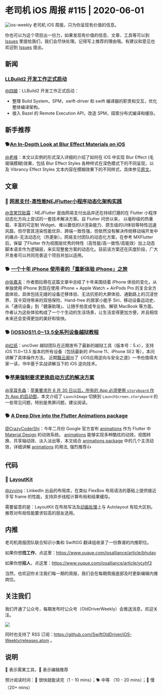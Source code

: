 # 老司机 iOS 周报 #115 | 2020-06-01

![ios-weekly](https://github.com/SwiftOldDriver/iOS-Weekly/blob/master/assets/ios-weekly.png?raw=true)
老司机 iOS 周报，只为你呈现有价值的信息。

你也可以为这个项目出一份力，如果发现有价值的信息、文章、工具等可以到 [Issues](https://github.com/SwiftOldDriver/iOS-Weekly/issues) 里提给我们，我们会尽快处理。记得写上推荐的理由哦。有建议和意见也欢迎到 [Issues](https://github.com/SwiftOldDriver/iOS-Weekly/issues) 提出。

## 新闻

### [LLBuild2 开发工作正式启动](https://forums.swift.org/t/llbuild2/36896)

[@四娘](https://kemchenj.github.io/)：LLBuild2 开发工作正式启动：

- 整理 Build System，SPM，swift-driver 和 swift 编译器的职责和交互，优化整体编译架构。
- 接入 Bazel 的 Remote Execution API，改造 SPM，探索分布式编译和缓存。

## 新手推荐

### 🐕[An In-Depth Look at Blur Effect Materials on iOS](https://pspdfkit.com/blog/2020/blur-effect-materials-on-ios/)

[@老峰](https://github.com/gesantung)：本文以实例的形式深入详细的介绍了如何在 iOS 中实现 Blur Effect (毛玻璃模糊)效果，包括 Blur Effect Styles 各种样式在深色模式下的不同呈现，以及 Vibrancy Effect Styles 文本内容在模糊效果下的不同样式，具体参见[原文](https://pspdfkit.com/blog/2020/blur-effect-materials-on-ios/)。

## 文章

### 🐢 [网易支付-高性能NEJFlutter小程序动态化架构实践](https://www.jianshu.com/p/be48a3dc80fa)

[@含笑饮砒霜](https://weibo.com/chinafishnews/)：NEJFlutter 是由网易支付出品并还在持续打磨的在 Flutter 小程序动态化方向上尝试的一套技术解决方案。自 Flutter 问世以来， 以毫秒级的热重载、丰富的可定制 Widget、难以置信的UI渲染能力、原生级的UI体验等特性迅速风靡。但尽管其渲染性能优异、跨端一致性强，但依然没有解决传统移动端开发中的痛点-无法动态化（热更新）。网易支付团队的动态化方案，在参考 MXFlutter 后，保留 了Flutter 作为视图层优秀的特性（高性能/高一致性/高能效）加上动态脚本语言作为逻辑层，来实现整套方案的动态化。目前该方案还在灰度阶段，广大开发者可以共同完善这个项目并加以适用。

### 🐕 [一个十年 iPhone 使用者的「重新体验 iPhone」之旅](https://imtx.me/blog/the-journey-of-reexperiencing-the-iphone/)

[@张嘉夫](https://github.com/josephchang10)：作者图拉鼎在这篇文章中总结了十年来围绕着 iPhone 体验的变化，从单独使用 iPhone 到现在使用 iPhone + Apple Watch + AirPods Pro 的复合全方面体验，具体包括无缝的设备迁移体验、无法抗拒的大屏体验、通勤路上的沉浸世界、双卡双待带来的双倍保险、Hand-free 的居家小能手 Siri、移动设备运动史、从「通讯设备」到「健康助理」、让随手拍变成专业拍、解锁 MacBook 等方面。作者认为这些体验构成了一个个生动的生活场景，让生活变得更加方便，并且相信未来还会变得更加的美好和愉快。

### 🐕 [[iOS]iOS11.0~13.5全系列设备越狱教程](https://mp.weixin.qq.com/s/0JuTk_iQCeYKjV3kIZMhHg)

[@红纸](https://github.com/nianran)：unc0ver 越狱团队在近期发布了最新的越狱工具（版本号：5.x），支持 iOS 11.0~13.5 版本的所有设备（包括最新的 iPhone 11、iPhone SE2 等），本问讲解了具体操作方法。
近期[飘云阁](https://www.chinapyg.com/)出了《iOS应用逆向与安全之道》一书也值得大家一读，书中基于实战讲解当下的 iOS 逆向技术。

### 🐕[苹果强制要求更换启动方式的解决方案](https://mp.weixin.qq.com/s/mdReGqt5E7T8VWC2q7ImKw)

[@享耳先森](https://github.com/iblacksun)：[苹果要求在 6 月 30 日以后，所有的 App 必须使用  `storyboard` 作为 App 的启动图](https://developer.apple.com/news/?id=03262020b)，本文介绍了 `LaunchImage` 切换到 `LaunchScreen.storyboard` 的一些常见问题，特别是黑屏问题，建议阅读。

### 🐕 [A Deep Dive into the Flutter Animations package](https://medium.com/flutter-nyc/a-deep-dive-into-the-flutter-animations-package-3e26b10c43c1)

[@CrazyCoderShi](https://github.com/CrazyCoderShi)：今年二月份 Google 官方宣布 [animations](https://pub.dev/packages/animations) 作为 Flutter 中 [Material Design](https://material.io/design/motion/the-motion-system.html) 的动效系统。 [animations](https://pub.dev/packages/animations) 能够实现多种酷炫的动效，视图转换、共享轴动效、淡入淡出等，本文结合 [animations package](https://pub.dev/packages/animations) 中的几个主流动效，详细讲解 [animations](https://pub.dev/packages/animations) 的用法, 强烈推荐👍

## 代码

### 🐎 [LayoutKit](https://github.com/linkedin/LayoutKit)
[@zvving](https://github.com/zvving)：LinkedIn 出品的布局库，在类似 FlexBox 布局语法的基础上提供接近手写 frame 的性能，支持异步线程计算布局和结果缓存。

需要留意的是：LayoutKit 在布局写法及[动画处理](http://layoutkit.org/animations/)上与 Autolayout 有较大区别。推荐对布局性能要求较高的朋友选用。

## 内推

老司机周报团队联合知识小集和 SwiftGG 翻译组收录了一份靠谱的内推职位。

如果你想**找工作**，点这里：https://www.yuque.com/iosalliance/article/bhutav

如果你想**招人**，点这里：https://www.yuque.com/iosalliance/article/ycyhf3

当然，也欢迎你关注我们每一期的周报，我们会在每期周报底部及时更新编辑内推岗位。

## 关注我们

我们开通了公众号，每期发布时公众号（OldDriverWeekly）会推送消息，欢迎关注。

![](https://github.com/SwiftOldDriver/iOS-Weekly/blob/master/assets/qrcode_for_wechat.jpg?raw=true)

同时也支持了 RSS 订阅：https://github.com/SwiftOldDriver/iOS-Weekly/releases.atom 。

## 说明

🚧 表示需某工具，🌟 表示编辑推荐

预计阅读时间：🐎 很快就能读完（1 - 10 mins）；🐕 中等 （10 - 20 mins）；🐢 慢（20+ mins）

